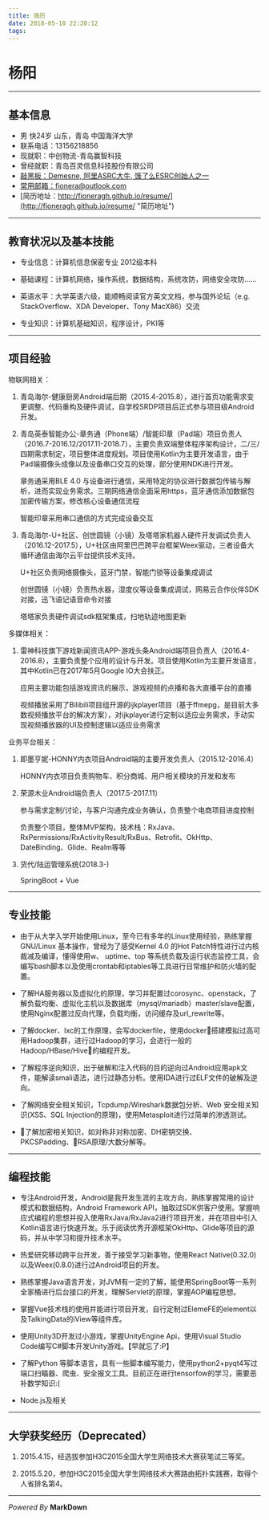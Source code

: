 ```yaml
---
title: 简历
date: 2018-05-10 22:20:12
tags:
---
```


# 杨阳

***

## 基本信息

* 男 快24岁 山东，青岛 中国海洋大学
* 联系电话：13156218856
* 现就职：中创物流-青岛赢智科技
* 曾经就职：青岛百灵信息科技股份有限公司
* [敲黑板：Demesne, 阿里ASRC大牛, 饿了么ESRC创始人之一](http://weibo.com/121478098 "智障女票")
* [常用邮箱：fionera@outlook.com](mailto:fionera@outlook.com "常用邮箱")
* [简历地址：http://fioneragh.github.io/resume/](http://fioneragh.github.io/resume/ "简历地址")

***

## 教育状况以及基本技能

* 专业信息：计算机信息保密专业 2012级本科

* 基础课程：计算机网络，操作系统，数据结构，系统攻防，网络安全攻防……

* 英语水平：大学英语六级，能顺畅阅读官方英文文档，参与国外论坛（e.g. StackOverflow、XDA Developer、Tony MacX86）交流

* 专业知识：计算机基础知识，程序设计，PKI等

***

## 项目经验

物联网相关：

1. 青岛海尔-健康厨房Android端后期（2015.4-2015.8），进行首页功能需求变更调整、代码重构及硬件调试，自学校SRDP项目后正式参与项目级Android开发。

1. 青岛英泰智能办公-章务通（Phone端）/智能印章（Pad端）项目负责人（2016.7-2016.12/2017.11-2018.7），主要负责双端整体程序架构设计，二/三/四期需求制定，项目整体进度规划。项目使用Kotlin为主要开发语言，由于Pad端摄像头成像以及设备串口交互的处理，部分使用NDK进行开发。

    章务通采用BLE 4.0 与设备进行通信，采用特定的协议进行数据包传输与解析，进而实现业务需求。三期网络通信全面采用https，蓝牙通信添加数据包加密传输方案，修改核心设备通信流程

    智能印章采用串口通信的方式完成设备交互

1. 青岛海尔-U+社区、创世圆镜（小镜）及塔塔家机器人硬件开发调试负责人（2016.12-2017.5），U+社区由阿里巴巴跨平台框架Weex驱动，三者设备大循环通信由海尔云平台提供技术支持。

    U+社区负责网络摄像头，蓝牙门禁，智能门锁等设备集成调试

    创世圆镜（小镜）负责热水器，湿度仪等设备集成调试，网易云合作伙伴SDK对接，迅飞语记语音命令对接

    塔塔家负责硬件调试sdk框架集成，扫地轨迹地图更新

多媒体相关：

1. 雷神科技旗下游戏新闻资讯APP-游戏头条Android端项目负责人（2016.4-2016.8），主要负责整个应用的设计与开发。项目使用Kotlin为主要开发语言，其中Kotlin已在2017年5月Google IO大会扶正。

    应用主要功能包括游戏资讯的展示，游戏视频的点播和各大直播平台的直播

    视频播放采用了Bilibili项目组开源的ijkplayer项目（基于ffmepg，是目前大多数视频播放平台的解决方案），对ijkplayer进行定制以适应业务需求，手动实现视频播放器的UI及控制逻辑以适应业务需求

业务平台相关：

1. 即墨亨妮-HONNY内衣项目Android端的主要开发负责人（2015.12-2016.4）

    HONNY内衣项目负责购物车、积分商城、用户相关模块的开发和发布

1. 荣源木业Android端负责人（2017.5-2017.11）

    参与需求定制/讨论，与客户沟通完成业务确认，负责整个电商项目进度控制

    负责整个项目，整体MVP架构，技术栈：RxJava、RxPermissions/RxActivityResult/RxBus、Retrofit、OkHttp、DateBinding、Glide、Realm等等

1. 货代/陆运管理系统(2018.3-)

    SpringBoot + Vue

***

## 专业技能

* 由于从大学入学开始使用Linux，至今已有多年的Linux使用经验，熟练掌握GNU/Linux 基本操作，曾经为了感受Kernel 4.0 的Hot Patch特性进行过内核裁减及编译，懂得使用w、 uptime、top 等系统负载及运行状态监控工具，会编写bash脚本以及使用crontab和iptables等工具进行日常维护和防火墙的配置。

* 了解HA服务器以及虚拟化的原理，学习并配置过corosync、openstack，了解负载均衡、虚拟化主机以及数据库（mysql/mariadb）master/slave配置，使用Nginx配置过反向代理，负载均衡，访问缓存及url_rewrite等。

* 了解docker、lxc的工作原理，会写dockerfile，使用docker搭建模拟过高可用Hadoop集群，进行过Hadoop的学习，会进行一般的Hadoop/HBase/Hive的编程开发。

* 了解程序逆向知识，出于破解和注入代码的目的逆向过Android应用apk文件，能解读smali语法，进行过静态分析。使用IDA进行过ELF文件的破解及逆向。

* 了解网络安全相关知识，Tcpdump/Wireshark数据包分析、Web 安全相关知识(XSS、SQL Injection的原理)，使用Metasploit进行过简单的渗透测试。

* 了解加密相关知识，如对称非对称加密、DH密钥交换、PKCSPadding、RSA原理/大数分解等。

***

## 编程技能

* 专注Android开发，Android是我开发生涯的主攻方向，熟练掌握常用的设计模式和数据结构，Android Framework API，抽取过SDK供客户使用。掌握响应式编程的思想并投入使用RxJava/RxJava2进行项目开发，并在项目中引入Kotlin语言进行快速开发。乐于阅读优秀开源框架OkHttp、Glide等项目的源码，并从中学习和提升技术水平。

* 热爱研究移动跨平台开发，善于接受学习新事物，使用React Native(0.32.0)以及Weex(0.8.0)进行过Android项目的开发。

* 熟练掌握Java语言开发，对JVM有一定的了解，能使用SpringBoot等一系列全家桶进行后台接口的开发，理解Servlet的原理，掌握AOP编程思想。

* 掌握Vue技术栈的使用并能进行项目开发，自行定制过ElemeFE的element以及TalkingData的iView等组件库。

* 使用Unity3D开发过小游戏，掌握UnityEngine Api，使用Visual Studio Code编写C#脚本开发Unity游戏。【早就忘了:P】

* 了解Python 等脚本语言，具有一些脚本编写能力，使用python2+pyqt4写过端口扫瞄器、爬虫、安全报文工具。目前正在进行tensorfow的学习，需要恶补数学知识:(

* Node.js及相关

***

## 大学获奖经历（Deprecated）

1. 2015.4.15，经选拔参加H3C2015全国大学生网络技术大赛获笔试三等奖。

2. 2015.5.20，参加H3C2015全国大学生网络技术大赛路由拓扑实践赛，取得个人省排名第4。

***

*Powered By* **MarkDown**
